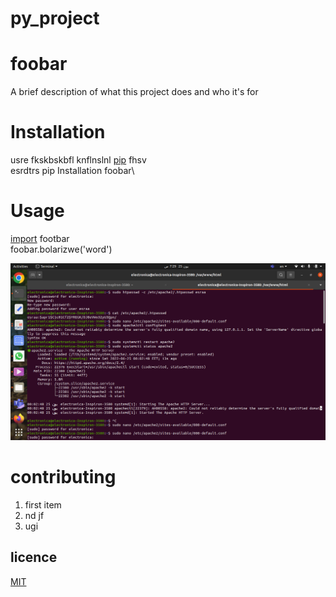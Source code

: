 # py_project




# foobar

A brief description of what this project does and who it's for

# Installation
usre fkskbskbfl knflnslnl [pip](https://pypi.org/project/pip/)  fhsv \
esrdtrs pip Installation foobar\


# Usage
[import](https://pypi.org/project/pip/)
footbar\
foobar.bolarizwe('word') 



![img](https://github.com/esraasadek98/py_project/blob/main/image/222.png)
 
# contributing
1. first item
2. nd jf
3. ugi

## licence

[MIT](https://pypi.org/project/pip/)
